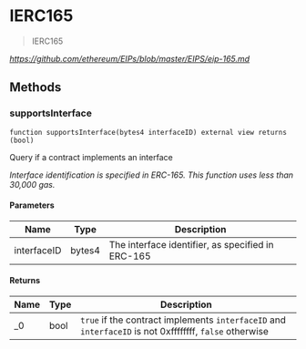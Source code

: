 # IERC165



> IERC165



*https://github.com/ethereum/EIPs/blob/master/EIPS/eip-165.md*

## Methods

### supportsInterface

```solidity
function supportsInterface(bytes4 interfaceID) external view returns (bool)
```

Query if a contract implements an interface

*Interface identification is specified in ERC-165. This function  uses less than 30,000 gas.*

#### Parameters

| Name | Type | Description |
|---|---|---|
| interfaceID | bytes4 | The interface identifier, as specified in ERC-165

#### Returns

| Name | Type | Description |
|---|---|---|
| _0 | bool | `true` if the contract implements `interfaceID` and  `interfaceID` is not 0xffffffff, `false` otherwise




